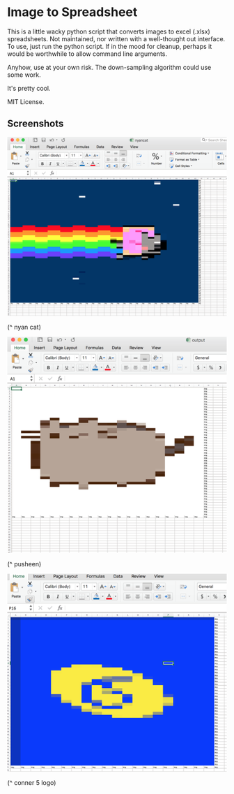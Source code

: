 # Image to Spreadsheet

This is a little wacky python script that converts images to excel (.xlsx) spreadsheets. Not maintained, nor written with a well-thought out interface. To use, just run the python script. If in the mood for cleanup, perhaps it would be worthwhile to allow command line arguments.

Anyhow, use at your own risk. The down-sampling algorithm could use some work.

It's pretty cool.

MIT License.

## Screenshots

![png preview](images/results/nyan.png)

(^ nyan cat)

![png preview](images/results/pusheen.png)

(^ pusheen) 

![png preview](images/results/conner5.png)

(^ conner 5 logo)
